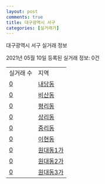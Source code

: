 ```yaml
---
layout: post
comments: true
title: 대구광역시 서구
categories: [실거래가]
---
```


대구광역시 서구 실거래 정보

2021년 05월 10일 등록된 실거래 정보: 0건


<table>
  <tr>
    <td>실거래 수</td>
    <td>지역</td>
  </tr>

  
  <tr>
    <td><a href="2717010100.html">0</a></td>
    <td><a href="2717010100.html">내당동</a></td>
  </tr>
    

  <tr>
    <td><a href="2717010200.html">0</a></td>
    <td><a href="2717010200.html">비산동</a></td>
  </tr>
    

  <tr>
    <td><a href="2717010300.html">0</a></td>
    <td><a href="2717010300.html">평리동</a></td>
  </tr>
    

  <tr>
    <td><a href="2717010400.html">0</a></td>
    <td><a href="2717010400.html">상리동</a></td>
  </tr>
    

  <tr>
    <td><a href="2717010500.html">0</a></td>
    <td><a href="2717010500.html">중리동</a></td>
  </tr>
    

  <tr>
    <td><a href="2717010600.html">0</a></td>
    <td><a href="2717010600.html">이현동</a></td>
  </tr>
    

  <tr>
    <td><a href="2717010700.html">0</a></td>
    <td><a href="2717010700.html">원대동1가</a></td>
  </tr>
    

  <tr>
    <td><a href="2717010800.html">0</a></td>
    <td><a href="2717010800.html">원대동2가</a></td>
  </tr>
    

  <tr>
    <td><a href="2717010900.html">0</a></td>
    <td><a href="2717010900.html">원대동3가</a></td>
  </tr>
    


</table>
    